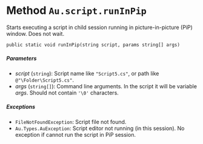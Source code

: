 # Method `Au.script.runInPip`

Starts executing a script in child session running in picture-in-picture (PiP) window. Does not wait.

```
public static void runInPip(string script, params string[] args)
```

##### Parameters

- *script*  (`string`):
    Script name like `"Script5.cs"`, or path like `@"\Folder\Script5.cs"`.
- *args*  (`string[]`):
    Command line arguments. In the script it will be variable *args*. Should not contain `'\0'` characters.

##### Exceptions

- `FileNotFoundException`:
    Script file not found.
- `Au.Types.AuException`:
    Script editor not running (in this session). No exception if cannot run the script in PiP session.